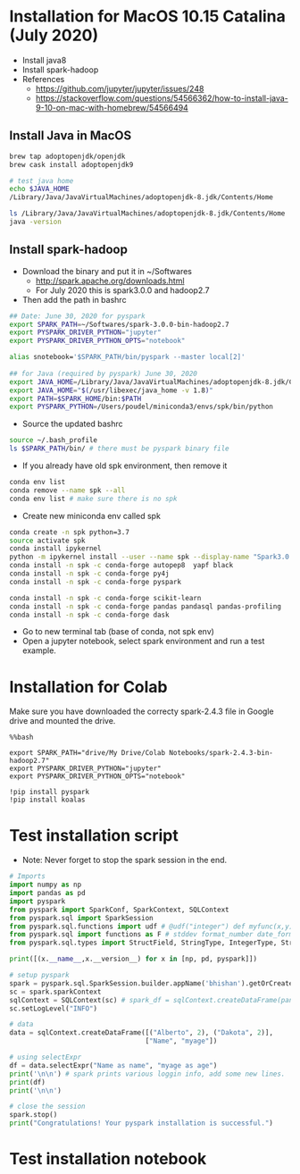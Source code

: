 # Installation for MacOS 10.15 Catalina (July 2020)
- Install java8
- Install spark-hadoop
- References
  + https://github.com/jupyter/jupyter/issues/248
  + https://stackoverflow.com/questions/54566362/how-to-install-java-9-10-on-mac-with-homebrew/54566494

## Install Java in MacOS
```bash
brew tap adoptopenjdk/openjdk
brew cask install adoptopenjdk9

# test java home
echo $JAVA_HOME
/Library/Java/JavaVirtualMachines/adoptopenjdk-8.jdk/Contents/Home

ls /Library/Java/JavaVirtualMachines/adoptopenjdk-8.jdk/Contents/Home
java -version
```

## Install spark-hadoop
- Download the binary and put it in ~/Softwares
  + http://spark.apache.org/downloads.html
  + For July 2020 this is spark3.0.0 and hadoop2.7
- Then add the path in bashrc

```bash
## Date: June 30, 2020 for pyspark
export SPARK_PATH=~/Softwares/spark-3.0.0-bin-hadoop2.7
export PYSPARK_DRIVER_PYTHON="jupyter"
export PYSPARK_DRIVER_PYTHON_OPTS="notebook"

alias snotebook='$SPARK_PATH/bin/pyspark --master local[2]'
 
## for Java (required by pyspark) June 30, 2020
export JAVA_HOME=/Library/Java/JavaVirtualMachines/adoptopenjdk-8.jdk/Contents/Home
export JAVA_HOME="$(/usr/libexec/java_home -v 1.8)"
export PATH=$SPARK_HOME/bin:$PATH
export PYSPARK_PYTHON=/Users/poudel/miniconda3/envs/spk/bin/python
```

- Source the updated bashrc
```bash
source ~/.bash_profile
ls $SPARK_PATH/bin/ # there must be pyspark binary file
```

- If you already have old spk environment, then remove it
```bash
conda env list
conda remove --name spk --all
conda env list # make sure there is no spk
```

- Create new miniconda env called spk
```bash
conda create -n spk python=3.7
source activate spk
conda install ipykernel
python -m ipykernel install --user --name spk --display-name "Spark3.0.0"
conda install -n spk -c conda-forge autopep8  yapf black
conda install -n spk -c conda-forge py4j
conda install -n spk -c conda-forge pyspark

conda install -n spk -c conda-forge scikit-learn
conda install -n spk -c conda-forge pandas pandasql pandas-profiling
conda install -n spk -c conda-forge dask

```
- Go to new terminal tab (base of conda, not spk env)
- Open a jupyter notebook, select spark environment and run a test example.

# Installation for Colab
Make sure you have downloaded the correcty spark-2.4.3 file in Google drive and mounted the drive.
```
%%bash

export SPARK_PATH="drive/My Drive/Colab Notebooks/spark-2.4.3-bin-hadoop2.7"
export PYSPARK_DRIVER_PYTHON="jupyter" 
export PYSPARK_DRIVER_PYTHON_OPTS="notebook" 

!pip install pyspark
!pip install koalas
```


# Test installation script
- Note: Never forget to stop the spark session in the end.
```python
# Imports
import numpy as np
import pandas as pd
import pyspark
from pyspark import SparkConf, SparkContext, SQLContext
from pyspark.sql import SparkSession
from pyspark.sql.functions import udf # @udf("integer") def myfunc(x,y): return x - y
from pyspark.sql import functions as F # stddev format_number date_format, dayofyear, when
from pyspark.sql.types import StructField, StringType, IntegerType, StructType

print([(x.__name__,x.__version__) for x in [np, pd, pyspark]])

# setup pyspark
spark = pyspark.sql.SparkSession.builder.appName('bhishan').getOrCreate()
sc = spark.sparkContext
sqlContext = SQLContext(sc) # spark_df = sqlContext.createDataFrame(pandas_df)
sc.setLogLevel("INFO")

# data
data = sqlContext.createDataFrame([("Alberto", 2), ("Dakota", 2)],
                                  ["Name", "myage"])

# using selectExpr
df = data.selectExpr("Name as name", "myage as age")
print('\n\n') # spark prints various loggin info, add some new lines.
print(df)
print('\n\n')

# close the session
spark.stop()
print("Congratulations! Your pyspark installation is successful.")

```

# Test installation notebook

